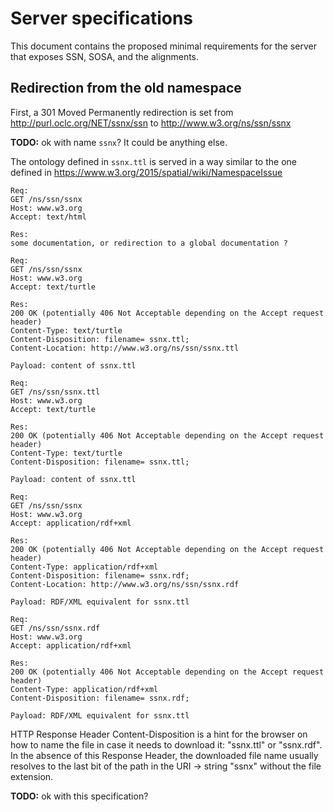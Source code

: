 # Server specifications

This document contains the proposed minimal requirements for the server that exposes SSN, SOSA, and the alignments.

## Redirection from the old namespace

First, a 301 Moved Permanently redirection is set from http://purl.oclc.org/NET/ssnx/ssn to http://www.w3.org/ns/ssn/ssnx

**TODO:** ok with name `ssnx`? It could be anything else.

The ontology defined in `ssnx.ttl` is served in a way similar to the one defined in https://www.w3.org/2015/spatial/wiki/NamespaceIssue

```
Req:
GET /ns/ssn/ssnx
Host: www.w3.org
Accept: text/html

Res:
some documentation, or redirection to a global documentation ?
```

```
Req:
GET /ns/ssn/ssnx
Host: www.w3.org
Accept: text/turtle

Res:
200 OK (potentially 406 Not Acceptable depending on the Accept request header)
Content-Type: text/turtle
Content-Disposition: filename= ssnx.ttl;
Content-Location: http://www.w3.org/ns/ssn/ssnx.ttl

Payload: content of ssnx.ttl
```

```
Req:
GET /ns/ssn/ssnx.ttl
Host: www.w3.org
Accept: text/turtle

Res:
200 OK (potentially 406 Not Acceptable depending on the Accept request header)
Content-Type: text/turtle
Content-Disposition: filename= ssnx.ttl;

Payload: content of ssnx.ttl
```

```
Req:
GET /ns/ssn/ssnx
Host: www.w3.org
Accept: application/rdf+xml

Res:
200 OK (potentially 406 Not Acceptable depending on the Accept request header)
Content-Type: application/rdf+xml
Content-Disposition: filename= ssnx.rdf;
Content-Location: http://www.w3.org/ns/ssn/ssnx.rdf

Payload: RDF/XML equivalent for ssnx.ttl
```

```
Req:
GET /ns/ssn/ssnx.rdf
Host: www.w3.org
Accept: application/rdf+xml

Res:
200 OK (potentially 406 Not Acceptable depending on the Accept request header)
Content-Type: application/rdf+xml
Content-Disposition: filename= ssnx.rdf;

Payload: RDF/XML equivalent for ssnx.ttl
```

HTTP Response Header Content-Disposition is a hint for the browser on how to name the file in case it needs to download it: "ssnx.ttl" or "ssnx.rdf". In the absence of this Response Header, the downloaded file name usually resolves to the last bit of the path in the URI -> string "ssnx" without the file extension.

**TODO:** ok with this specification?
